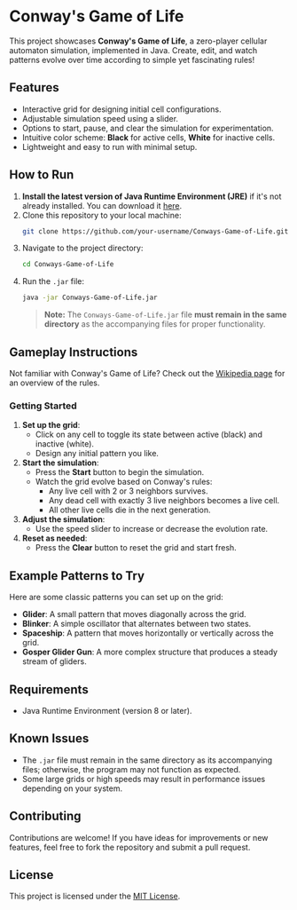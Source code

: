 # Conway's Game of Life

This project showcases **Conway's Game of Life**, a zero-player cellular automaton simulation, implemented in Java. Create, edit, and watch patterns evolve over time according to simple yet fascinating rules!

## Features
- Interactive grid for designing initial cell configurations.
- Adjustable simulation speed using a slider.
- Options to start, pause, and clear the simulation for experimentation.
- Intuitive color scheme: **Black** for active cells, **White** for inactive cells.
- Lightweight and easy to run with minimal setup.

## How to Run
1. **Install the latest version of Java Runtime Environment (JRE)** if it's not already installed. You can download it [here](https://www.java.com/en/download/).
2. Clone this repository to your local machine:
   ```bash
   git clone https://github.com/your-username/Conways-Game-of-Life.git
   ```
3. Navigate to the project directory:
   ```bash
   cd Conways-Game-of-Life
   ```
4. Run the `.jar` file:
   ```bash
   java -jar Conways-Game-of-Life.jar
   ```
   > **Note:** The `Conways-Game-of-Life.jar` file **must remain in the same directory** as the accompanying files for proper functionality.

## Gameplay Instructions
Not familiar with Conway's Game of Life? Check out the [Wikipedia page](https://en.wikipedia.org/wiki/Conway%27s_Game_of_Life) for an overview of the rules.

### Getting Started
1. **Set up the grid**:
   - Click on any cell to toggle its state between active (black) and inactive (white).
   - Design any initial pattern you like.
2. **Start the simulation**:
   - Press the **Start** button to begin the simulation.
   - Watch the grid evolve based on Conway's rules:
     - Any live cell with 2 or 3 neighbors survives.
     - Any dead cell with exactly 3 live neighbors becomes a live cell.
     - All other live cells die in the next generation.
3. **Adjust the simulation**:
   - Use the speed slider to increase or decrease the evolution rate.
4. **Reset as needed**:
   - Press the **Clear** button to reset the grid and start fresh.

## Example Patterns to Try
Here are some classic patterns you can set up on the grid:
- **Glider**: A small pattern that moves diagonally across the grid.
- **Blinker**: A simple oscillator that alternates between two states.
- **Spaceship**: A pattern that moves horizontally or vertically across the grid.
- **Gosper Glider Gun**: A more complex structure that produces a steady stream of gliders.

## Requirements
- Java Runtime Environment (version 8 or later).

## Known Issues
- The `.jar` file must remain in the same directory as its accompanying files; otherwise, the program may not function as expected.
- Some large grids or high speeds may result in performance issues depending on your system.

## Contributing
Contributions are welcome! If you have ideas for improvements or new features, feel free to fork the repository and submit a pull request.

## License
This project is licensed under the [MIT License](LICENSE).
